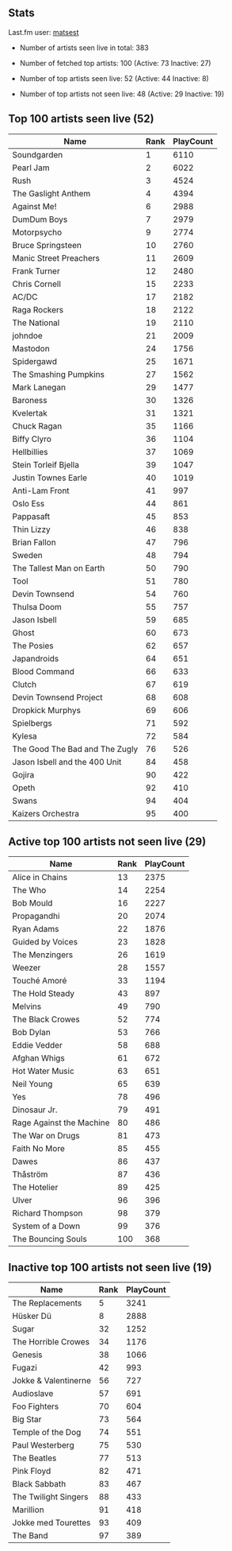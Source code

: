 ## Stats 


Last.fm user: [matsest](https://www.last.fm/user/matsest)

- Number of artists seen live in total: 383

- Number of fetched top artists: 100 (Active: 73 Inactive: 27)

- Number of top artists seen live: 52 (Active: 44 Inactive: 8)

- Number of top artists not seen live: 48 (Active: 29 Inactive: 19)

## Top 100 artists seen live (52)

Name                           | Rank | PlayCount
------------------------------ | ---- | ---------
Soundgarden                    | 1    | 6110     
Pearl Jam                      | 2    | 6022     
Rush                           | 3    | 4524     
The Gaslight Anthem            | 4    | 4394     
Against Me!                    | 6    | 2988     
DumDum Boys                    | 7    | 2979     
Motorpsycho                    | 9    | 2774     
Bruce Springsteen              | 10   | 2760     
Manic Street Preachers         | 11   | 2609     
Frank Turner                   | 12   | 2480     
Chris Cornell                  | 15   | 2233     
AC/DC                          | 17   | 2182     
Raga Rockers                   | 18   | 2122     
The National                   | 19   | 2110     
johndoe                        | 21   | 2009     
Mastodon                       | 24   | 1756     
Spidergawd                     | 25   | 1671     
The Smashing Pumpkins          | 27   | 1562     
Mark Lanegan                   | 29   | 1477     
Baroness                       | 30   | 1326     
Kvelertak                      | 31   | 1321     
Chuck Ragan                    | 35   | 1166     
Biffy Clyro                    | 36   | 1104     
Hellbillies                    | 37   | 1069     
Stein Torleif Bjella           | 39   | 1047     
Justin Townes Earle            | 40   | 1019     
Anti-Lam Front                 | 41   | 997      
Oslo Ess                       | 44   | 861      
Pappasaft                      | 45   | 853      
Thin Lizzy                     | 46   | 838      
Brian Fallon                   | 47   | 796      
Sweden                         | 48   | 794      
The Tallest Man on Earth       | 50   | 790      
Tool                           | 51   | 780      
Devin Townsend                 | 54   | 760      
Thulsa Doom                    | 55   | 757      
Jason Isbell                   | 59   | 685      
Ghost                          | 60   | 673      
The Posies                     | 62   | 657      
Japandroids                    | 64   | 651      
Blood Command                  | 66   | 633      
Clutch                         | 67   | 619      
Devin Townsend Project         | 68   | 608      
Dropkick Murphys               | 69   | 606      
Spielbergs                     | 71   | 592      
Kylesa                         | 72   | 584      
The Good The Bad and The Zugly | 76   | 526      
Jason Isbell and the 400 Unit  | 84   | 458      
Gojira                         | 90   | 422      
Opeth                          | 92   | 410      
Swans                          | 94   | 404      
Kaizers Orchestra              | 95   | 400      

## Active top 100 artists not seen live (29)

Name                     | Rank | PlayCount
------------------------ | ---- | ---------
Alice in Chains          | 13   | 2375     
The Who                  | 14   | 2254     
Bob Mould                | 16   | 2227     
Propagandhi              | 20   | 2074     
Ryan Adams               | 22   | 1876     
Guided by Voices         | 23   | 1828     
The Menzingers           | 26   | 1619     
Weezer                   | 28   | 1557     
Touché Amoré             | 33   | 1194     
The Hold Steady          | 43   | 897      
Melvins                  | 49   | 790      
The Black Crowes         | 52   | 774      
Bob Dylan                | 53   | 766      
Eddie Vedder             | 58   | 688      
Afghan Whigs             | 61   | 672      
Hot Water Music          | 63   | 651      
Neil Young               | 65   | 639      
Yes                      | 78   | 496      
Dinosaur Jr.             | 79   | 491      
Rage Against the Machine | 80   | 486      
The War on Drugs         | 81   | 473      
Faith No More            | 85   | 455      
Dawes                    | 86   | 437      
Thåström                 | 87   | 436      
The Hotelier             | 89   | 425      
Ulver                    | 96   | 396      
Richard Thompson         | 98   | 379      
System of a Down         | 99   | 376      
The Bouncing Souls       | 100  | 368      

## Inactive top 100 artists not seen live (19)

Name                 | Rank | PlayCount
-------------------- | ---- | ---------
The Replacements     | 5    | 3241     
Hüsker Dü            | 8    | 2888     
Sugar                | 32   | 1252     
The Horrible Crowes  | 34   | 1176     
Genesis              | 38   | 1066     
Fugazi               | 42   | 993      
Jokke & Valentinerne | 56   | 727      
Audioslave           | 57   | 691      
Foo Fighters         | 70   | 604      
Big Star             | 73   | 564      
Temple of the Dog    | 74   | 551      
Paul Westerberg      | 75   | 530      
The Beatles          | 77   | 513      
Pink Floyd           | 82   | 471      
Black Sabbath        | 83   | 467      
The Twilight Singers | 88   | 433      
Marillion            | 91   | 418      
Jokke med Tourettes  | 93   | 409      
The Band             | 97   | 389      
